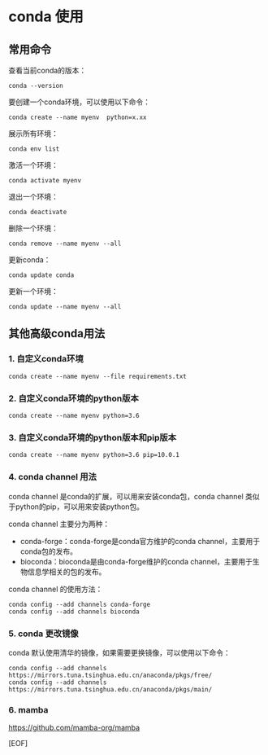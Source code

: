 # conda 使用

## 常用命令


查看当前conda的版本：
```shell
conda --version
```

要创建一个conda环境，可以使用以下命令：
```shell 
conda create --name myenv  python=x.xx
```
展示所有环境：
```shell
conda env list
```

激活一个环境：
```shell
conda activate myenv
```

退出一个环境：
```shell
conda deactivate
```

删除一个环境：
```shell
conda remove --name myenv --all
```

更新conda：
```shell
conda update conda
```

更新一个环境：
```shell
conda update --name myenv --all
```

<!-- 其他高级conda用法 -->
## 其他高级conda用法

### 1. 自定义conda环境

```shell
conda create --name myenv --file requirements.txt
```

### 2. 自定义conda环境的python版本

```shell
conda create --name myenv python=3.6
```

### 3. 自定义conda环境的python版本和pip版本

```shell
conda create --name myenv python=3.6 pip=10.0.1
```

### 4. conda channel 用法

conda channel 是conda的扩展，可以用来安装conda包，conda channel 类似于python的pip，可以用来安装python包。

conda channel 主要分为两种：

- conda-forge：conda-forge是conda官方维护的conda channel，主要用于conda包的发布。
- bioconda：bioconda是由conda-forge维护的conda channel，主要用于生物信息学相关的包的发布。

conda channel 的使用方法：

```shell
conda config --add channels conda-forge
conda config --add channels bioconda
```

### 5. conda 更改镜像

conda 默认使用清华的镜像，如果需要更换镜像，可以使用以下命令：

```shell
conda config --add channels https://mirrors.tuna.tsinghua.edu.cn/anaconda/pkgs/free/
conda config --add channels https://mirrors.tuna.tsinghua.edu.cn/anaconda/pkgs/main/
```

### 6. mamba
https://github.com/mamba-org/mamba

[EOF]
